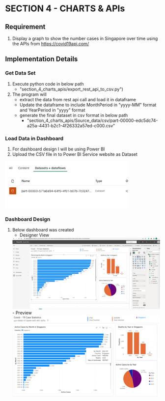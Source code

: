 # SECTION 4 - CHARTS & APIs
## Requirement

1. Display a graph to show the number cases in Singapore over time using the APIs from https://covid19api.com/


## Implementation Details
### Get Data Set

1. Execute python code in below path
   -  "section_4_charts_apis/export_rest_api_to_csv.py")
2. The program will 
   - extract the data from rest api call and load it in dataframe
   - Update the dataframe to include MonthPeriod in "yyyy-MM" format and YearPeriod in "yyyy" format
   - generate the final dataset in csv format in below path
     - "section_4_charts_apis/Source_data/csv/part-00000-edc5dc74-a25a-4431-b2c1-4f26332a57ed-c000.csv"

### Load Data in Dashboard

1. For dashboard design I will be using Power BI
2. Upload the CSV file in to Power BI Service website as Dataset

<img src="Dataset_loaded.png" width=400 /> 

### Dashboard Design 
1. Below dashboard was created
   - Designer View
   <img src="powerbi_dashboard_designer_view.png" width=800 /> 
   - Preview
   <img src="Powerbi_dashboard.png" width=800 /> 
